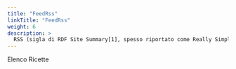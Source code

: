 ```yaml
---
title: "FeedRss"
linkTitle: "FeedRss"
weight: 6
description: >
  RSS (sigla di RDF Site Summary[1], spesso riportato come Really Simple Syndication[2] o Rich Site Summary) è uno dei più popolari formati per la distribuzione di contenuti Web; è basato su XML, da cui ha ereditato la semplicità, l'estensibilità e la flessibilità. L'applicazione principale per cui è noto sono i flussi che permettono di essere aggiornati su nuovi articoli o commenti pubblicati nei siti di interesse senza doverli visitare manualmente uno a uno. [Fonte](https://it.wikipedia.org/wiki/RSS)
---
```


Elenco Ricette

